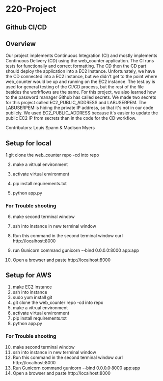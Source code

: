 # 220-Project
## Github CI/CD
## Overview
Our project implements Continuous Integration (CI) and mostly implements Continuous Delivery (CD) using the web_counter application. The CI runs tests for functionally and correct formatting. The CD then the CD part should deploy the application into a EC2 Instance. Unfortunately, we have the CD connected into a EC2 instance, but we didn't get to the point where web_counter would be up and running on the EC2 instance. The test.py is used for general testing of the CI/CD process, but the rest of the file besides the workflows are the same. For this project, we also learned how to the password manager Github has called secrets. We made two secrets for this project called EC2_PUBLIC_ADDRESS and LABUSERPEM. The LABUSERPEM is hiding the private IP address, so that it's not in our code publicly. We used EC2_PUBLIC_ADDRESS because it's easier to update the public EC2 IP from secrets than in the code for the CD workflow. 

Contributors: Louis Spann & Madison Myers

## Setup for local 

1.git clone the web_counter repo
	-cd into repo
 
2. make a vitrual environment
   
3. activate virtual environment
   
4. pip install requirements.txt
   
5. python app.py
   
### For Trouble shooting 
6. make second terminal window
    
7. ssh into instance in new terminal window
    
8. Run this command in the second terminal window
    curl http://localhost:8000
    
9. run Gunicorn command
    gunicorn --bind 0.0.0.0:8000 app:app

11. Open a browser and paste http://localhost:8000

## Setup for AWS
1. make EC2 instance
2. ssh into instance
3. sudo yum install git  
4. git clone the web_counter repo
	-cd into repo
5. make a vitrual environment
6. activate virtual environment
7. pip install requirements.txt
8. python app.py

### For Trouble shooting 
10. make second terminal window
11. ssh into instance in new terminal window 
12. Run this command in the second terminal window
    curl http://localhost:8000
13. Run Gunicorn command
    gunicorn --bind 0.0.0.0:8000 app:app
15. Open a browser and paste http://localhost:8000
